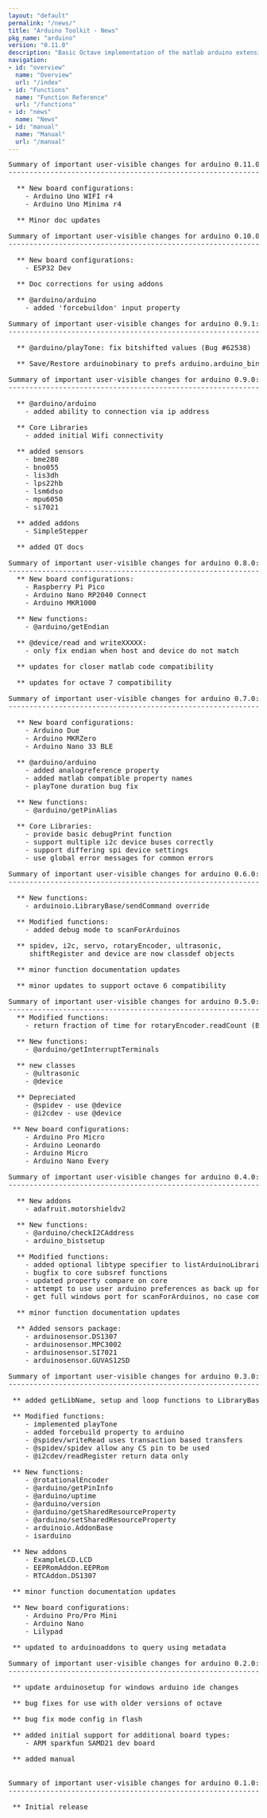 ```yaml
---
layout: "default"
permalink: "/news/"
title: "Arduino Toolkit - News"
pkg_name: "arduino"
version: "0.11.0"
description: "Basic Octave implementation of the matlab arduino extension,  allowing communication to a programmed arduino board to control its  hardware."
navigation:
- id: "overview"
  name: "Overview"
  url: "/index"
- id: "Functions"
  name: "Function Reference"
  url: "/functions"
- id: "news"
  name: "News"
- id: "manual"
  name: "Manual"
  url: "/manual"
---
```

<pre>
Summary of important user-visible changes for arduino 0.11.0:
-------------------------------------------------------------------

  ** New board configurations:
    - Arduino Uno WIFI r4
    - Arduino Uno Minima r4

  ** Minor doc updates

Summary of important user-visible changes for arduino 0.10.0:
-------------------------------------------------------------------

  ** New board configurations:
    - ESP32 Dev

  ** Doc corrections for using addons

  ** @arduino/arduino
    - added 'forcebuildon' input property

Summary of important user-visible changes for arduino 0.9.1:
-------------------------------------------------------------------

  ** @arduino/playTone: fix bitshifted values (Bug #62538)

  ** Save/Restore arduinobinary to prefs arduino.arduino_binary.

Summary of important user-visible changes for arduino 0.9.0:
-------------------------------------------------------------------

  ** @arduino/arduino
    - added ability to connection via ip address

  ** Core Libraries
    - added initial Wifi connectivity

  ** added sensors
    - bme280
    - bno055
    - lis3dh
    - lps22hb
    - lsm6dso
    - mpu6050
    - si7021

  ** added addons
    - SimpleStepper

  ** added QT docs

Summary of important user-visible changes for arduino 0.8.0:
-------------------------------------------------------------------
  ** New board configurations:
    - Raspberry Pi Pico
    - Arduino Nano RP2040 Connect
    - Arduino MKR1000

  ** New functions:
    - @arduino/getEndian

  ** @device/read and writeXXXXX:
    - only fix endian when host and device do not match 

  ** updates for closer matlab code compatibility

  ** updates for octave 7 compatibility

Summary of important user-visible changes for arduino 0.7.0:
-------------------------------------------------------------------

  ** New board configurations:
    - Arduino Due
    - Arduino MKRZero
    - Arduino Nano 33 BLE

  ** @arduino/arduino
    - added analogreference property
    - added matlab compatible property names
    - playTone duration bug fix

  ** New functions:
    - @arduino/getPinAlias

  ** Core Libraries:
    - provide basic debugPrint function
    - support multiple i2c device buses correctly
    - support differing spi device settings
    - use global error messages for common errors

Summary of important user-visible changes for arduino 0.6.0:
-------------------------------------------------------------------

  ** New functions:
    - arduinoio.LibraryBase/sendCommand override

  ** Modified functions:
    - added debug mode to scanForArduinos

  ** spidev, i2c, servo, rotaryEncoder, ultrasonic,
     shiftRegister and device are now classdef objects

  ** minor function documentation updates

  ** minor updates to support octave 6 compatibility

Summary of important user-visible changes for arduino 0.5.0:
-------------------------------------------------------------------
  ** Modified functions:
    - return fraction of time for rotaryEncoder.readCount (Bug #56377)

  ** New functions:
    - @arduino/getInterruptTerminals

  ** new classes
    - @ultrasonic
    - @device

  ** Depreciated
    - @spidev - use @device
    - @i2cdev - use @device

 ** New board configurations:
    - Arduino Pro Micro
    - Arduino Leonardo
    - Arduino Micro
    - Arduino Nano Every

Summary of important user-visible changes for arduino 0.4.0:
-------------------------------------------------------------------
 
  ** New addons
    - adafruit.motorshieldv2

  ** New functions:
    - @arduino/checkI2CAddress
    - arduino_bistsetup

  ** Modified functions:
    - added optional libtype specifier to listArduinoLibraries
    - bugfix to core subsref functions
    - updated property compare on core
    - attempt to use user arduino preferences as back up for arduino binary find
    - get full windows port for scanForArduinos, no case compare for board type
  
  ** minor function documentation updates

  ** Added sensors package:
    - arduinosensor.DS1307
    - arduinosensor.MPC3002
    - arduinosensor.SI7021
    - arduinosensor.GUVAS12SD

Summary of important user-visible changes for arduino 0.3.0:
-------------------------------------------------------------------

 ** added getLibName, setup and loop functions to LibraryBase

 ** Modified functions:
    - implemented playTone
    - added forcebuild property to arduino
    - @spidev/writeRead uses transaction based transfers
    - @spidev/spidev allow any CS pin to be used
    - @i2cdev/readRegister return data only

 ** New functions:
    - @rotationalEncoder
    - @arduino/getPinInfo
    - @arduino/uptime
    - @arduino/version
    - @arduino/getSharedResourceProperty
    - @arduino/setSharedResourceProperty
    - arduinoio.AddonBase
    - isarduino

 ** New addons
    - ExampleLCD.LCD
    - EEPRomAddon.EEPRom
    - RTCAddon.DS1307

 ** minor function documentation updates

 ** New board configurations:
    - Arduino Pro/Pro Mini
    - Arduino Nano
    - Lilypad

 ** updated to arduinoaddons to query using metadata

Summary of important user-visible changes for arduino 0.2.0:
-------------------------------------------------------------------

 ** update arduinosetup for windows arduino ide changes

 ** bug fixes for use with older versions of octave

 ** bug fix mode config in flash

 ** added initial support for additional board types:
    - ARM sparkfun SAMD21 dev board

 ** added manual


Summary of important user-visible changes for arduino 0.1.0:
-------------------------------------------------------------------

 ** Initial release

</pre>
